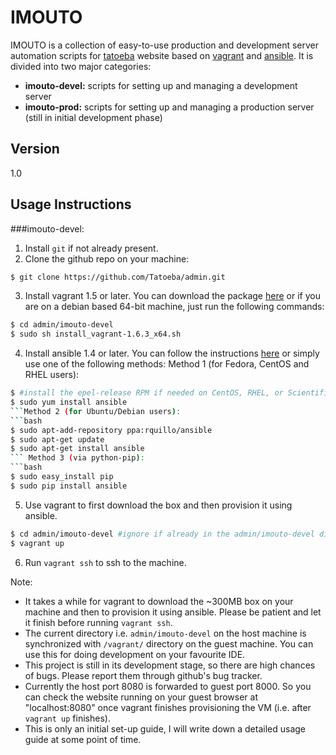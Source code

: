 IMOUTO
=========

IMOUTO is a collection of easy-to-use production and development server automation scripts for [tatoeba](http://tatoeba.org/eng/) website based on [vagrant](http://www.vagrantup.com/) and [ansible](http://www.ansible.com/home). It is divided into two major categories:

  - **imouto-devel:**  scripts for setting up and managing a development server
  - **imouto-prod:**  scripts for setting up and managing a production server (still in initial development phase)



Version
----

1.0


Usage Instructions
-----------

###imouto-devel:
1. Install `git` if not already present.
2. Clone the github repo on your machine:
```bash
$ git clone https://github.com/Tatoeba/admin.git
```
3. Install vagrant 1.5 or later. You can download the package [here](https://www.vagrantup.com/downloads) or if you are on a debian based 64-bit machine, just run the following commands:
```bash
$ cd admin/imouto-devel
$ sudo sh install_vagrant-1.6.3_x64.sh
```
4. Install ansible 1.4 or later. You can follow the instructions [here](http://docs.ansible.com/intro_installation.html#getting-ansible) or simply use one of the following methods:
Method 1 (for Fedora, CentOS and RHEL users):
```bash
$ #install the epel-release RPM if needed on CentOS, RHEL, or Scientific Linux
$ sudo yum install ansible
```Method 2 (for Ubuntu/Debian users):
```bash
$ sudo apt-add-repository ppa:rquillo/ansible
$ sudo apt-get update
$ sudo apt-get install ansible
```	Method 3 (via python-pip):
```bash
$ sudo easy_install pip
$ sudo pip install ansible
```
5. Use vagrant to first download the box and then provision it using ansible.
```bash
$ cd admin/imouto-devel #ignore if already in the admin/imouto-devel directory
$ vagrant up
```
6. Run `vagrant ssh` to ssh to the machine.



Note:
- It takes a while for vagrant to download the ~300MB box on your machine and then to provision it using ansible. Please be patient and let it finish before running `vagrant ssh`.
- The current directory i.e. `admin/imouto-devel` on the host machine is synchronized with `/vagrant/` directory on the guest machine. You can use this for doing development on your favourite IDE.
- This project is still in its development stage, so there are high chances of bugs. Please report them through github's bug tracker.
- Currently the host port 8080 is forwarded to guest port 8000. So you can check the website running on your guest browser at "localhost:8080" once vagrant finishes provisioning the VM (i.e. after `vagrant up` finishes).
- This is only an initial set-up guide, I will write down a detailed usage guide at some point of time.

